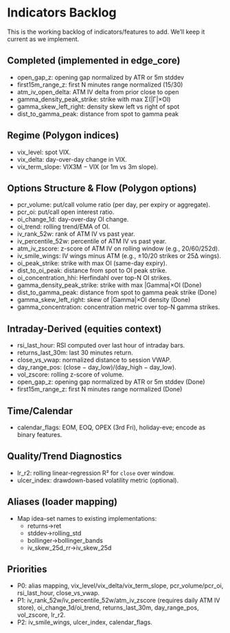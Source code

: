# Indicators Backlog

This is the working backlog of indicators/features to add. We’ll keep it current as we implement.

## Completed (implemented in edge_core)
- open_gap_z: opening gap normalized by ATR or 5m stddev
- first15m_range_z: first N minutes range normalized (15/30)
- atm_iv_open_delta: ATM IV delta from prior close to open
- gamma_density_peak_strike: strike with max Σ(|Γ|×OI)
- gamma_skew_left_right: density skew left vs right of spot
- dist_to_gamma_peak: distance from spot to gamma peak

## Regime (Polygon indices)
- vix_level: spot VIX.
- vix_delta: day-over-day change in VIX.
- vix_term_slope: VIX3M − VIX (or 1m vs 3m slope).

## Options Structure & Flow (Polygon options)
- pcr_volume: put/call volume ratio (per day, per expiry or aggregate).
- pcr_oi: put/call open interest ratio.
- oi_change_1d: day-over-day OI change.
- oi_trend: rolling trend/EMA of OI.
- iv_rank_52w: rank of ATM IV vs past year.
- iv_percentile_52w: percentile of ATM IV vs past year.
- atm_iv_zscore: z-score of ATM IV on rolling window (e.g., 20/60/252d).
- iv_smile_wings: IV wings minus ATM (e.g., ±10/20 strikes or 25Δ wings).
 - oi_peak_strike: strike with max OI (same-day expiry).
 - dist_to_oi_peak: distance from spot to OI peak strike.
 - oi_concentration_hhi: Herfindahl over top-N OI strikes.
 - gamma_density_peak_strike: strike with max |Gamma|×OI (Done)
 - dist_to_gamma_peak: distance from spot to gamma peak strike (Done)
 - gamma_skew_left_right: skew of |Gamma|×OI density (Done)
 - gamma_concentration: concentration metric over top-N gamma strikes.

## Intraday-Derived (equities context)
- rsi_last_hour: RSI computed over last hour of intraday bars.
- returns_last_30m: last 30 minutes return.
- close_vs_vwap: normalized distance to session VWAP.
- day_range_pos: (close − day_low)/(day_high − day_low).
- vol_zscore: rolling z-score of volume.
 - open_gap_z: opening gap normalized by ATR or 5m stddev (Done)
 - first15m_range_z: first N minutes range normalized (Done)

## Time/Calendar
- calendar_flags: EOM, EOQ, OPEX (3rd Fri), holiday-eve; encode as binary features.

## Quality/Trend Diagnostics
- lr_r2: rolling linear-regression R² for `close` over window.
- ulcer_index: drawdown-based volatility metric (optional).

## Aliases (loader mapping)
- Map idea-set names to existing implementations:
  - returns→ret
  - stddev→rolling_std
  - bollinger→bollinger_bands
  - iv_skew_25d_rr→iv_skew_25d

## Priorities
- P0: alias mapping, vix_level/vix_delta/vix_term_slope, pcr_volume/pcr_oi, rsi_last_hour, close_vs_vwap.
- P1: iv_rank_52w/iv_percentile_52w/atm_iv_zscore (requires daily ATM IV store), oi_change_1d/oi_trend, returns_last_30m, day_range_pos, vol_zscore, lr_r2.
- P2: iv_smile_wings, ulcer_index, calendar_flags.
